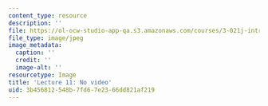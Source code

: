 ```yaml
---
content_type: resource
description: ''
file: https://ol-ocw-studio-app-qa.s3.amazonaws.com/courses/3-021j-introduction-to-modeling-and-simulation-spring-2012/3b456812548b7fd67e2366dd821af219_No-Video.jpg
file_type: image/jpeg
image_metadata:
  caption: ''
  credit: ''
  image-alt: ''
resourcetype: Image
title: 'Lecture 11: No video'
uid: 3b456812-548b-7fd6-7e23-66dd821af219
---
```

